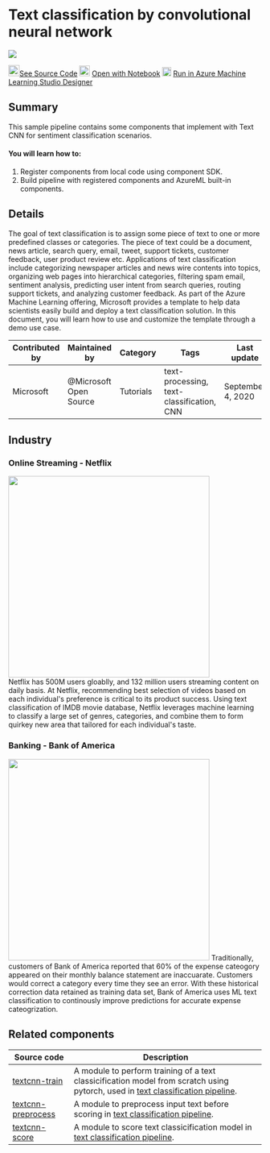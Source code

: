 # Text classification by convolutional neural network
![](https://contentmamluswest001.blob.core.windows.net/content/14b2744cf8d6418c87ffddc3f3127242/9502630827244d60a1214f250e3bbca7/f43e79f47d8a4219bf8613d271ea2c45/image?18739520845379465)

<img src="https://maxcdn.icons8.com/Share/icon/p1em/Logos/github1600.png" width=22px>[See Source Code]()
<img width=21px src="https://upload.wikimedia.org/wikipedia/commons/thumb/3/38/Jupyter_logo.svg/1200px-Jupyter_logo.svg.png"> [Open with Notebook]()
<img src="https://ms-toolsai.gallerycdn.vsassets.io/extensions/ms-toolsai/vscode-ai/0.5.1/1556575437282/Microsoft.VisualStudio.Services.Icons.Default" width=18px> [Run in Azure Machine Learning Studio Designer]()
## Summary
This sample pipeline contains some components that implement with Text CNN for sentiment classification scenarios.

#### You will learn how to:

1. Register components from local code using component SDK.
2. Build pipeline with registered components and AzureML built-in components.

## Details

The goal of text classification is to assign some piece of text to one or more predefined classes or categories. The piece of text could be a document, news article, search query, email, tweet, support tickets, customer feedback, user product review etc. Applications of text classification include categorizing newspaper articles and news wire contents into topics, organizing web pages into hierarchical categories, filtering spam email, sentiment analysis, predicting user intent from search queries, routing support tickets, and analyzing customer feedback. As part of the Azure Machine Learning offering, Microsoft provides a template to help data scientists easily build and deploy a text classification solution. In this document, you will learn how to use and customize the template through a demo use case.

| Contributed by | Maintained by | Category | Tags | Last update | 
|---|---|---|---|---|
| Microsoft | @Microsoft Open Source | Tutorials |text-processing, text-classification, CNN| September 4, 2020 |

## Industry

### Online Streaming - Netflix
<img width=400px src="https://fm.cnbc.com/applications/cnbc.com/resources/img/editorial/2017/05/04/104449321-netflix-offline-1.720x405.jpg?v=1493920615"><br>
Netflix has 500M users gloablly, and 132 million users streaming content on daily basis. At Netflix, recommending best selection of videos based on each individual's preference is critical to its product success. Using text classification of IMDB movie database, Netflix leverages machine learning to classify a large set of genres, categories, and combine them to form quirkey new area that tailored for each individual's taste.

### Banking - Bank of America
<img width=400px src="https://th.bing.com/th/id/OIP.mmyufsLQuNmq8HkRaUWJ3wHaD4?pid=Api&rs=1">
Traditionally, customers of Bank of America reported that 60% of the expense cateogory appeared on their monthly balance statement are inaccuarate. Customers would correct a category every time they see an error. With these historical correction data retained as training data set, Bank of America uses ML text classification to continously improve predictions for accurate expense cateogrization.


## Related components
| Source code               | Description                                                  |
| --- |--- |
| [textcnn-train](textcnn-train) | A module to perform training of a text classicification model from scratch using pytorch, used in [text classification pipeline](../text-classification.ipynb). |
| [textcnn-preprocess](textcnn-preprocess) | A module to preprocess input text before scoring in [text classification pipeline](https://github.com/tichx/azureml-pipeline-components-gallery/blob/master/Pipelines/textcnn-pipeline/text-classification.ipynb). |
| [textcnn-score](textcnn-score) | A module to score text classicification model in [text classification pipeline](#). |
